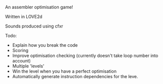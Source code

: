 An assembler optimisation game!

Written in LOVE2d

Sounds produced using cfxr

Todo:

 * Explain how you break the code
 * Scoring
 * Improve optimisation checking (currently doesn't take loop number into account)
 * Multiple 'levels'
 * Win the level when you have a perfect optimisation
 * Automatically generate instruction dependencies for the leve.
 


